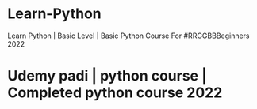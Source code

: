 # Learn-Python
Learn Python | Basic Level | Basic Python Course For #RRGGBBBeginners 2022
# Udemy padi | python course | Completed python course 2022
